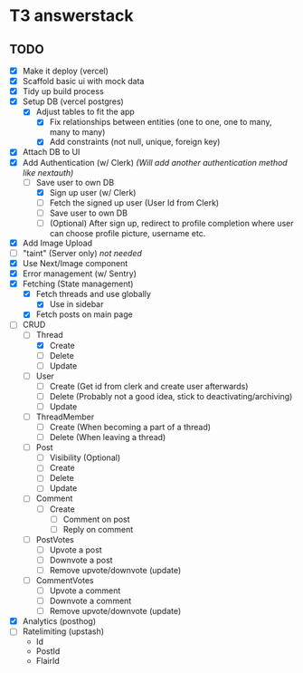 # T3 answerstack

## TODO

- [x] Make it deploy (vercel)
- [x] Scaffold basic ui with mock data
- [x] Tidy up build process
- [x] Setup DB (vercel postgres)
    - [x] Adjust tables to fit the app
        - [x] Fix relationships between entities (one to one, one to many, many to many)
        - [x] Add constraints (not null, unique, foreign key)
- [x] Attach DB to UI
- [x] Add Authentication (w/ Clerk) _(Will add another authentication method like nextauth)_
    - [ ] Save user to own DB
        - [x] Sign up user (w/ Clerk)
        - [ ] Fetch the signed up user (User Id from Clerk)
        - [ ] Save user to own DB
        - [ ] (Optional) After sign up, redirect to profile completion where user can choose profile picture, username
          etc.
- [x] Add Image Upload
- [ ] "taint" (Server only) _not needed_
- [x] Use Next/Image component
- [x] Error management (w/ Sentry)
- [x] Fetching (State management)
    - [x] Fetch threads and use globally
        - [x] Use in sidebar
    - [x] Fetch posts on main page
- [ ] CRUD
    - [ ] Thread
        - [x] Create
        - [ ] Delete
        - [ ] Update
    - [ ] User
        - [ ] Create (Get id from clerk and create user afterwards)
        - [ ] Delete (Probably not a good idea, stick to deactivating/archiving)
        - [ ] Update
    - [ ] ThreadMember
        - [ ] Create (When becoming a part of a thread)
        - [ ] Delete (When leaving a thread)
    - [ ] Post
        - [ ] Visibility (Optional)
        - [ ] Create
        - [ ] Delete
        - [ ] Update
    - [ ] Comment
        - [ ] Create
            - [ ] Comment on post
            - [ ] Reply on comment
    - [ ] PostVotes
        - [ ] Upvote a post
        - [ ] Downvote a post
        - [ ] Remove upvote/downvote (update)
    - [ ] CommentVotes
        - [ ] Upvote a comment
        - [ ] Downvote a comment
        - [ ] Remove upvote/downvote (update)
- [x] Analytics (posthog)
- [ ] Ratelimiting (upstash)
    - Id
    - PostId
    - FlairId
